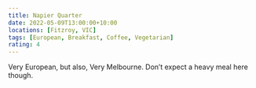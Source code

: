 ```yaml
---
title: Napier Quarter
date: 2022-05-09T13:00:00+10:00
locations: [Fitzroy, VIC]
tags: [European, Breakfast, Coffee, Vegetarian]
rating: 4
---
```


Very European, but also, Very Melbourne. Don’t expect a heavy meal here though.